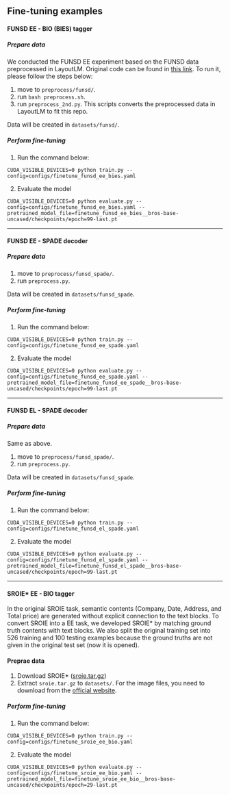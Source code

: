 ## Fine-tuning examples

#### FUNSD EE - BIO (BIES) tagger

##### Prepare data

We conducted the FUNSD EE experiment based on the FUNSD data preprocessed in LayoutLM.
Original code can be found in [this link](https://github.com/microsoft/unilm/tree/master/layoutlm/deprecated/examples/seq_labeling).
To run it, please follow the steps below:

1) move to `preprocess/funsd/`.
2) run `bash preprocess.sh`.
3) run `preprocess_2nd.py`. This scripts converts the preprocessed data in LayoutLM to fit this repo.
 
Data will be created in `datasets/funsd/`.

##### Perform fine-tuning

1) Run the command below:
```
CUDA_VISIBLE_DEVICES=0 python train.py --config=configs/finetune_funsd_ee_bies.yaml
```
2) Evaluate the model
```
CUDA_VISIBLE_DEVICES=0 python evaluate.py --config=configs/finetune_funsd_ee_bies.yaml --pretrained_model_file=finetune_funsd_ee_bies__bros-base-uncased/checkpoints/epoch=99-last.pt
```

---

#### FUNSD EE - SPADE decoder

##### Prepare data

1) move to `preprocess/funsd_spade/`.
2) run `preprocess.py`.

Data will be created in `datasets/funsd_spade`.

##### Perform fine-tuning

1) Run the command below:
```
CUDA_VISIBLE_DEVICES=0 python train.py --config=configs/finetune_funsd_ee_spade.yaml
```
2) Evaluate the model
```
CUDA_VISIBLE_DEVICES=0 python evaluate.py --config=configs/finetune_funsd_ee_spade.yaml --pretrained_model_file=finetune_funsd_ee_spade__bros-base-uncased/checkpoints/epoch=99-last.pt
```

---

#### FUNSD EL - SPADE decoder

##### Prepare data

Same as above.
1) move to `preprocess/funsd_spade/`.
2) run `preprocess.py`.

Data will be created in `datasets/funsd_spade`.

##### Perform fine-tuning

1) Run the command below:
```
CUDA_VISIBLE_DEVICES=0 python train.py --config=configs/finetune_funsd_el_spade.yaml
```
2) Evaluate the model
```
CUDA_VISIBLE_DEVICES=0 python evaluate.py --config=configs/finetune_funsd_el_spade.yaml --pretrained_model_file=finetune_funsd_el_spade__bros-base-uncased/checkpoints/epoch=99-last.pt
```

---

#### SROIE* EE - BIO tagger

In the original SROIE task, semantic contents (Company, Date, Address, and Total price) are generated without explicit connection to the text blocks. To convert SROIE into a EE task, we developed SROIE* by matching ground truth contents with text blocks. We also split the original training set into 526 training and 100 testing examples because the ground truths are not given in the original test set (now it is opened).

#### Preprae data

1) Download SROIE* ([sroie.tar.gz](https://drive.google.com/file/d/1D47qwhOki_NlUFufnE9Y7Rs0YH_VKlmH))
2) Extract `sroie.tar.gz` to `datasets/`. For the image files, you need to download from the [official website](https://rrc.cvc.uab.es/?ch=13).

##### Perform fine-tuning

1) Run the command below:
```
CUDA_VISIBLE_DEVICES=0 python train.py --config=configs/finetune_sroie_ee_bio.yaml
```
2) Evaluate the model
```
CUDA_VISIBLE_DEVICES=0 python evaluate.py --config=configs/finetune_sroie_ee_bio.yaml --pretrained_model_file=finetune_sroie_ee_bio__bros-base-uncased/checkpoints/epoch=29-last.pt
```
